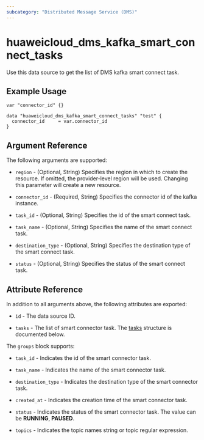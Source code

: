 ```yaml
---
subcategory: "Distributed Message Service (DMS)"
---
```


# huaweicloud_dms_kafka_smart_connect_tasks

Use this data source to get the list of DMS kafka smart connect task.

## Example Usage

```hcl
var "connector_id" {}

data "huaweicloud_dms_kafka_smart_connect_tasks" "test" {
  connector_id     = var.connector_id
}
```

## Argument Reference

The following arguments are supported:

* `region` - (Optional, String) Specifies the region in which to create the resource.
  If omitted, the provider-level region will be used. Changing this parameter will create a new resource.

* `connector_id` - (Required, String) Specifies the connector id of the kafka instance.

* `task_id` - (Optional, String) Specifies the id of the smart connect task.

* `task_name` - (Optional, String) Specifies the name of the smart connect task.

* `destination_type` - (Optional, String) Specifies the destination type of the smart connect task.

* `status` - (Optional, String) Specifies the status of the smart connect task.

## Attribute Reference

In addition to all arguments above, the following attributes are exported:

* `id` - The data source ID.

* `tasks` - The list of smart connector task.
  The [tasks](#DMS_kafka_smart_connect_tasks) structure is documented below.

<a name="DMS_kafka_smart_connect_tasks"></a>
The `groups` block supports:

* `task_id` - Indicates the id of the smart connector task.

* `task_name` - Indicates the name of the smart connector task.

* `destination_type` - Indicates the destination type of the smart connector task.

* `created_at` - Indicates the creation time of the smart connector task.

* `status` - Indicates the status of the smart connector task. The value can be **RUNNING**, **PAUSED**.

* `topics` - Indicates the topic names string or topic regular expression.

